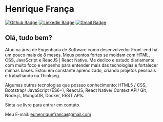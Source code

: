 

<!--
### Hi there 👋
**euhenriquefranca/euhenriquefranca** is a ✨ _special_ ✨ repository because its `README.md` (this file) appears on your GitHub profile.

Here are some ideas to get you started:

- 🔭 I’m currently working on ...
- 🌱 I’m currently learning ...
- 👯 I’m looking to collaborate on ...
- 🤔 I’m looking for help with ...
- 💬 Ask me about ...
- 📫 How to reach me: ...
- 😄 Pronouns: ...
- ⚡ Fun fact: ...
-->

# Henrique França
[![Github Badge](https://img.shields.io/badge/-Github-000?style=flat-square&logo=Github&logoColor=white&link=https://github.com/euhenriquefranca)](https://github.com/euhenriquefranca)
[![Linkedin Badge](https://img.shields.io/badge/-LinkedIn-blue?style=flat-square&logo=Linkedin&logoColor=white&link=https://www.linkedin.com/in/euhenquefranca/)](https://www.linkedin.com/in/euhenquefranca/)
[![Gmail Badge](https://img.shields.io/badge/-Gmail-c14438?style=flat-square&logo=Gmail&logoColor=white&link=mailto:euhenriquefranca@gmail.com)](mailto:euhenriquefranca@gmail.com)

## Olá, tudo bem?

Atuo na área de Engenharia de Software como desenvolvedor Front-end há um pouco mais de 8 meses.
Meus pontos fortes se moldam com HTML, CSS, JavaScript e ReacJS | React Native. Me dedico e estudo diariamente com muito foco e empenho para entender mais das tecnologias e fortalecer minhas bases. Estou em constante aprendizado, criando projetos pessoais e trabalhando na Thinkseg.

Algumas outras tecnologias que possuo conhecimento: HTML5 / CSS, Bootstrap/ JavaScript (ES6+), ReactJS, React Native/ Context API/ Git, Node.js, MongoDB, Docker, REST APIs.

Sinta-se livre para entrar em contato.

Meu E-mail: euhenriquefranca@gmail.com
